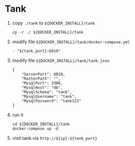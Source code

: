 # Tank
1. copy `./tank` to `${DOCKER_INSTALL}/tank`
        
       cp -r ./ ${DOCKER_INSTALL}/tank
2. modify file `${DOCKER_INSTALL}/tank/docker-compose.yml`

       - "${tank_port}:6010"
3. modify file `${DOCKER_INSTALL}/tank/tank.json`

       {
           "ServerPort": 6010,
           "MatterPath": "",
           "MysqlPort": 3306,
           "MysqlHost": "db",
           "MysqlSchema": "tank",
           "MysqlUsername": "tank",
           "MysqlPassword": "tank123"
       }
4. run it

       cd ${DOCKER_INSTALL}/tank
       docker-compose up -d       
5. visit tank via `http://${ip}:${tank_port}`